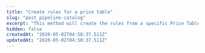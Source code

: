 ```yaml
---
title: "Create rules for a price table"
slug: "post_pipeline-catalog"
excerpt: "This method will create the rules from a specific Price Table"
hidden: false
createdAt: "2020-05-02T04:58:37.511Z"
updatedAt: "2020-05-02T04:58:37.511Z"
---
```

